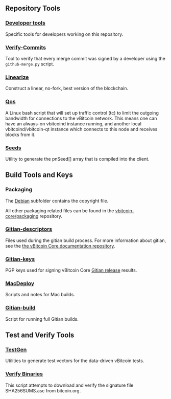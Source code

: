 Repository Tools
---------------------

### [Developer tools](/contrib/devtools) ###
Specific tools for developers working on this repository.

### [Verify-Commits](/contrib/verify-commits) ###
Tool to verify that every merge commit was signed by a developer using the `github-merge.py` script.

### [Linearize](/contrib/linearize) ###
Construct a linear, no-fork, best version of the blockchain.

### [Qos](/contrib/qos) ###

A Linux bash script that will set up traffic control (tc) to limit the outgoing bandwidth for connections to the vBitcoin network. This means one can have an always-on vbitcoind instance running, and another local vbitcoind/vbitcoin-qt instance which connects to this node and receives blocks from it.

### [Seeds](/contrib/seeds) ###
Utility to generate the pnSeed[] array that is compiled into the client.

Build Tools and Keys
---------------------

### Packaging ###
The [Debian](/contrib/debian) subfolder contains the copyright file.

All other packaging related files can be found in the [vbitcoin-core/packaging](https://github.com/VeriBlock/vbk-ri-btc) repository.

### [Gitian-descriptors](/contrib/gitian-descriptors) ###
Files used during the gitian build process. For more information about gitian, see the [the vBitcoin Core documentation repository](https://github.com/VeriBlock/vbk-ri-btc/docs).

### [Gitian-keys](/contrib/gitian-keys)
PGP keys used for signing vBitcoin Core [Gitian release](/doc/release-process.md) results.

### [MacDeploy](/contrib/macdeploy) ###
Scripts and notes for Mac builds.

### [Gitian-build](/contrib/gitian-build.py) ###
Script for running full Gitian builds.

Test and Verify Tools
---------------------

### [TestGen](/contrib/testgen) ###
Utilities to generate test vectors for the data-driven vBitcoin tests.

### [Verify Binaries](/contrib/verifybinaries) ###
This script attempts to download and verify the signature file SHA256SUMS.asc from bitcoin.org.
